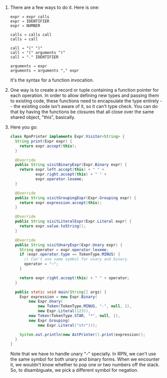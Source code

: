 1.  There are a few ways to do it. Here is one:

    ```text
    expr → expr calls
    expr → IDENTIFIER
    expr → NUMBER

    calls → calls call
    calls → call

    call → "(" ")"
    call → "(" arguments ")"
    call → "." IDENTIFIER

    arguments → expr
    arguments → arguments "," expr
    ```

    It's the syntax for a function invocation.

2.  One way is to create a record or tuple containing a function pointer for
    each operation. In order to allow defining new types and passing them to
    existing code, these functions need to encapsulate the type entirely -- the
    existing code isn't aware of it, so it can't type check. You can do that by
    having the functions be closures that all close over the same shared object,
    "this", basically.

3.  Here you go:

    ```java
    class RpnPrinter implements Expr.Visitor<String> {
      String print(Expr expr) {
        return expr.accept(this);
      }

      @Override
      public String visitBinaryExpr(Expr.Binary expr) {
        return expr.left.accept(this) + " " +
               expr.right.accept(this) + " " +
               expr.operator.lexeme;
      }

      @Override
      public String visitGroupingExpr(Expr.Grouping expr) {
        return expr.expression.accept(this);
      }

      @Override
      public String visitLiteralExpr(Expr.Literal expr) {
        return expr.value.toString();
      }

      @Override
      public String visitUnaryExpr(Expr.Unary expr) {
        String operator = expr.operator.lexeme;
        if (expr.operator.type == TokenType.MINUS) {
          // Can't use same symbol for unary and binary.
          operator = "~";
        }

        return expr.right.accept(this) + " " + operator;
      }

      public static void main(String[] args) {
        Expr expression = new Expr.Binary(
            new Expr.Unary(
                new Token(TokenType.MINUS, "-", null, 1),
                new Expr.Literal(123)),
            new Token(TokenType.STAR, "*", null, 1),
            new Expr.Grouping(
                new Expr.Literal("str")));

        System.out.println(new AstPrinter().print(expression));
      }
    }
    ```

    Note that we have to handle unary "-" specially. In RPN, we can't use the
    same symbol for both unary and binary forms. When we encounter it, we
    wouldn't know whether to pop one or two numbers off the stack. So, to
    disambiguate, we pick a different symbol for negation.
